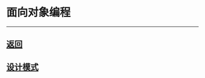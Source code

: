 # 面向对象编程

---
## [返回](/repository/README.md#面向对象编程)
## [设计模式](/repository/theory/OOP/DesignPattern/README.md#设计模式)